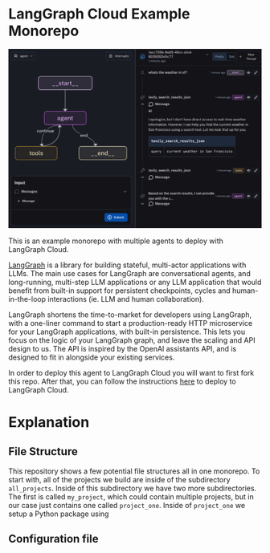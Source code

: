 # LangGraph Cloud Example Monorepo

![](static/agent_ui.png)

This is an example monorepo with multiple agents to deploy with LangGraph Cloud.

[LangGraph](https://github.com/langchain-ai/langgraph) is a library for building stateful, multi-actor applications with LLMs. The main use cases for LangGraph are conversational agents, and long-running, multi-step LLM applications or any LLM application that would benefit from built-in support for persistent checkpoints, cycles and human-in-the-loop interactions (ie. LLM and human collaboration).

LangGraph shortens the time-to-market for developers using LangGraph, with a one-liner command to start a production-ready HTTP microservice for your LangGraph applications, with built-in persistence. This lets you focus on the logic of your LangGraph graph, and leave the scaling and API design to us. The API is inspired by the OpenAI assistants API, and is designed to fit in alongside your existing services.

In order to deploy this agent to LangGraph Cloud you will want to first fork this repo. After that, you can follow the instructions [here](https://langchain-ai.github.io/langgraph/cloud/) to deploy to LangGraph Cloud.

# Explanation

## File Structure

This repository shows a few potential file structures all in one monorepo. To start with, all of the projects we build are inside of the subdirectory `all_projects`. Inside of this subdirectory we have two more subdirectories. The first is called `my_project`, which could contain multiple projects, but in our case just contains one called `project_one`. Inside of `project_one` we setup a Python package using

## Configuration file